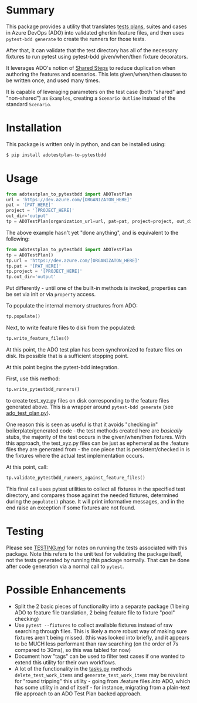 # Summary

This package provides a utility that translates [tests plans](https://learn.microsoft.com/en-us/azure/devops/test/overview?view=azure-devops), suites and cases in Azure DevOps (ADO) into validated gherkin feature files, and then uses `pytest-bdd generate` to create the runners for those tests.

After that, it can validate that the test directory has all of the necessary fixtures to run pytest using pytest-bdd given/when/then fixture decorators.

It leverages ADO's notion of [Shared Steps](https://learn.microsoft.com/en-us/azure/devops/test/share-steps-between-test-cases?view=azure-devops) to reduce duplication when authoring the features and scenarios.  This lets given/when/then clauses to be written once, and used many times.

It is capable of leveraging parameters on the test case (both "shared" and "non-shared") as `Examples`, creating a `Scenario Outline` instead of the standard `Scenario`.

# Installation
This package is written only in python, and can be installed using:
```bash
$ pip install adotestplan-to-pytestbdd
```

# Usage

```python
from adotestplan_to_pytestbdd import ADOTestPlan
url = 'https://dev.azure.com/[ORGANIZATON_HERE]'
pat = '[PAT_HERE]'
project = '[PROJECT_HERE]'
out_dir='output'
tp = ADOTestPlan(organization_url=url, pat=pat, project=project, out_dir=out_dir)
```

The above example hasn't yet "done anything", and is equivalent to the following:

```python
from adotestplan_to_pytestbdd import ADOTestPlan
tp = ADOTestPlan()
tp.url = 'https://dev.azure.com/[ORGANIZATON_HERE]'
tp.pat = '[PAT_HERE]'
tp.project = '[PROJECT_HERE]'
tp.out_dir='output'
```

Put differently - until one of the built-in methods is invoked,  properties can be set via init or via `property` access.

To populate the internal memory structures from ADO:
```python
tp.populate()
```

Next, to write feature files to disk from the populated:
```python
tp.write_feature_files()
```

At this point, the ADO test plan has been synchronized to feature files on disk.  Its possible that is a sufficient stopping point.

At this point begins the pytest-bdd integration.

First, use this method:
```python
tp.write_pytestbdd_runners()
```
to create test_xyz.py files on disk corresponding to the feature files generated above.  This is a wrapper around `pytest-bdd generate` (see [ado_test_plan.py](adotestplan_to_pytestbdd/ado_test_plan.py#:~:text=_generate_pytestbdd_for_feature)).

One reason this is seen as useful is that it avoids "checking in" boilerplate/generated code - the test methods created here are _basically_ stubs, the majority of the test occurs in the given/when/then fixtures.  With this approach, the test_xyz.py files can be just as ephemeral as the .feature files they are generated from - the one piece that is persistent/checked in is the fixtures where the actual test implementation occurs.

At this point, call:
```python
tp.validate_pytestbdd_runners_against_feature_files()
```

This final call uses pytest utilities to collect all fixtures in the specified test directory, and compares those against the needed fixtures, determined during the `populate()` phase.  It will print informative messages, and in the end raise an exception if some fixtures are not found.

# Testing
Please see [TESTING.md](TESTING.md) for notes on running the tests associated with this package.  Note this refers to the unit test for validating the package itself, not the tests generated by running this package normally.  That can be done after code generation via a normal call to `pytest`.

# Possible Enhancements

 - Split the 2 basic pieces of functionality into a separate package (1 being ADO to feature file translation, 2 being feature file to fixture "pool" checking)
 - Use `pytest --fixtures` to collect available fixtures instead of raw searching through files.  This is likely a more robust way of making sure fixtures aren't being missed. (this was looked into briefly, and it appears to be MUCH less performant than raw searching (on the order of 7s compared to 30ms), so this was tabled for now)
 - Document how "tags" can be used to filter test cases if one wanted to extend this utility for their own workflows.
 - A lot of the functionality in the [tasks.py](tasks.py) methods `delete_test_work_items` and `generate_test_work_items` may be revelant for "round tripping" this utility - going from .feature files _into_ ADO, which has some utility in and of itself - for instance, migrating from a plain-text file approach to an ADO Test Plan backed approach.